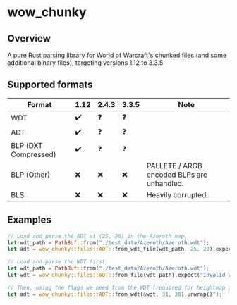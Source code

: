 wow_chunky
===========

Overview
-----------

A pure Rust parsing library for World of Warcraft's chunked files (and some additional binary files), targeting versions 1.12 to 3.3.5

Supported formats
------------------

| Format | 1.12 | 2.4.3 | 3.3.5 | Note |
|--------|------|-------|-------|------|
| WDT    | :heavy_check_mark:  | :question:     | :question:     |
| ADT    | :heavy_check_mark:  | :question:     | :question:     | 
| BLP (DXT Compressed) | :heavy_check_mark:  | :question:     | :question:     |
| BLP (Other) | :x:  | :x:     | :x:     | PALLETE / ARGB encoded BLPs are unhandled.
| BLS | :x:  | :x:     | :x:     | Heavily corrupted.

Examples
-----------

```rust
// Load and parse the ADT at (25, 20) in the Azeroth map.
let wdt_path = PathBuf::from("./test_data/Azeroth/Azeroth.wdt");
let adt = wow_chunky::files::ADT::from_wdt_file(wdt_path, 25, 20).expect("Invalid WDT file");
```

```rust
// Load and parse the WDT first.
let wdt_path = PathBuf::from("./test_data/Azeroth/Azeroth.wdt");
let wdt = wow_chunky::files::WDT::from_file(wdt_path).expect("Invalid WDT file");

// Then, using the flags we need from the WDT (required for heightmap parsing), parse the ADT at (31, 30).
let adt = wow_chunky::files::ADT::from_wdt(&wdt, 31, 30).unwrap()");
```